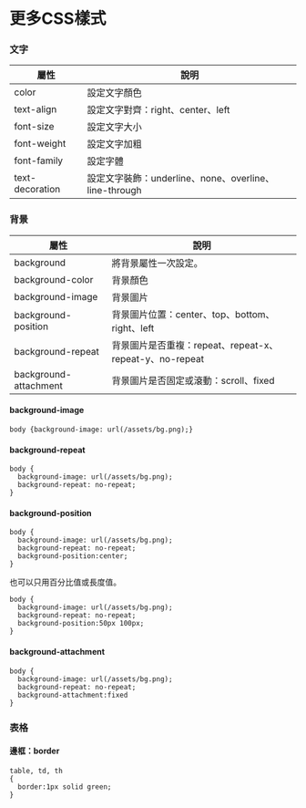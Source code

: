 # 更多CSS樣式

### 文字
| 屬性            | 說明                                                  |
| --------------- | ----------------------------------------------------- |
| color           | 設定文字顏色                                          |
| text-align      | 設定文字對齊：right、center、left                      |
| font-size       | 設定文字大小                                          |
| font-weight     | 設定文字加粗                                          |
| font-family     | 設定字體                                              |
| text-decoration | 設定文字裝飾：underline、none、overline、line-through |

### 背景

| 屬性                  | 說明                                                    |
| --------------------- | ------------------------------------------------------- |
| background            | 將背景屬性一次設定。                                    |
| background-color      | 背景顏色                                                |
| background-image      | 背景圖片                                                |
| background-position   | 背景圖片位置：center、top、bottom、right、left          |
| background-repeat     | 背景圖片是否重複：repeat、repeat-x、repeat-y、no-repeat |
| background-attachment | 背景圖片是否固定或滾動：scroll、fixed                   |

#### background-image
```
body {background-image: url(/assets/bg.png);}
```

#### background-repeat
```
body {
  background-image: url(/assets/bg.png);
  background-repeat: no-repeat;
}
```

#### background-position
```
body {
  background-image: url(/assets/bg.png);
  background-repeat: no-repeat;
  background-position:center;
}
```
也可以只用百分比值或長度值。
```
body {
  background-image: url(/assets/bg.png);
  background-repeat: no-repeat;
  background-position:50px 100px;
}
```

#### background-attachment
```
body {
  background-image: url(/assets/bg.png);
  background-repeat: no-repeat;
  background-attachment:fixed
}
```

### 表格

#### 邊框：border
```
table, td, th
{
  border:1px solid green;
}
```
